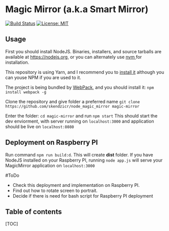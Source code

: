# Magic Mirror (a.k.a Smart Mirror)

[![Build Status](https://travis-ci.org/skendzicr/node_magic_mirror.svg?branch=master)](https://travis-ci.org/skendzicr/node_magic_mirror)
[![License: MIT](https://img.shields.io/badge/License-MIT-yellow.svg)](https://opensource.org/licenses/MIT)


Usage
----

First you should install NodeJS. Binaries, installers, and source tarballs are available at https://nodejs.org, or you can alternately use [nvm ](https://github.com/creationix/nvm) for installation.

This repository is using Yarn, and I recommend you to [install it](https://yarnpkg.com/en/docs/install) although you can youse NPM if you are used to it.

The project is being bundled by [WebPack](https://webpack.github.io/docs/tutorials/getting-started/), and you should install it: `npm install webpack -g`

Clone the repository and give folder a preferred name `git clone https://github.com/skendzicr/node_magic_mirror magic-mirror`

Enter the folder: `cd magic-mirror` and run `npm start`
This should start the dev enviorment, with server running on `localhost:3000` and application should be live on `localhost:8080`

Deployment on Raspberry PI
-------------
Run command `npm run build:d`. This will create **dist** folder.
If you have NodeJS installed on your Raspberry PI, running `node app.js` will serve your MagicMirror application on `localhost:3000`

#ToDo
* Check this deployment and implementation on Raspberry PI.
*  Find out how to rotate screen to portrait.
*  Decide if there is need for bash script for Raspberry PI deployment

Table of contents
-------------------


[TOC]
